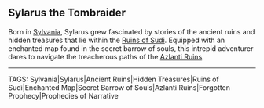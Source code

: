 ## Sylarus the Tombraider

Born in [Sylvania](../Places/Sylvania.md), Sylarus grew fascinated by stories of the ancient ruins and hidden treasures that lie within the [Ruins of Sudi](../Places/Ruins_of_Sudi.md). Equipped with an enchanted map found in the secret barrow of souls, this intrepid adventurer dares to navigate the treacherous paths of the [Azlanti Ruins](../Places/Azlanti_Ruins.md).


---
TAGS: Sylvania|Sylarus|Ancient Ruins|Hidden Treasures|Ruins of Sudi|Enchanted Map|Secret Barrow of Souls|Azlanti Ruins|Forgotten Prophecy|Prophecies of Narrative

